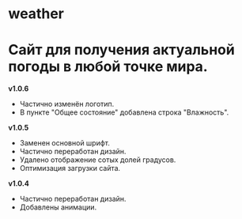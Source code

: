 # weather

<h1>Сайт для получения актуальной погоды в любой точке мира.</h1>

<b>v1.0.6</b>

- Частично изменён логотип.
- В пункте "Общее состояние" добавлена строка "Влажность".


<b>v1.0.5</b>

- Заменен основной шрифт.
- Частично переработан дизайн.
- Удалено отображение сотых долей градусов.
- Оптимизация загрузки сайта.


<b>v1.0.4</b>

- Частично переработан дизайн.
- Добавлены анимации.